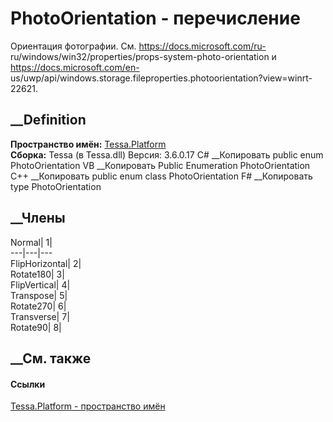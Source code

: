 # PhotoOrientation - перечисление
Ориентация фотографии. См. https://docs.microsoft.com/ru-
ru/windows/win32/properties/props-system-photo-orientation и
https://docs.microsoft.com/en-
us/uwp/api/windows.storage.fileproperties.photoorientation?view=winrt-22621.
## __Definition
 **Пространство имён:** [Tessa.Platform](N_Tessa_Platform.htm)  
 **Сборка:** Tessa (в Tessa.dll) Версия: 3.6.0.17
C# __Копировать
     public enum PhotoOrientation
VB __Копировать
     Public Enumeration PhotoOrientation
C++ __Копировать
     public enum class PhotoOrientation
F# __Копировать
     type PhotoOrientation
##  __Члены
Normal| 1|  
---|---|---  
FlipHorizontal| 2|  
Rotate180| 3|  
FlipVertical| 4|  
Transpose| 5|  
Rotate270| 6|  
Transverse| 7|  
Rotate90| 8|  
## __См. также
#### Ссылки
[Tessa.Platform - пространство имён](N_Tessa_Platform.htm)
